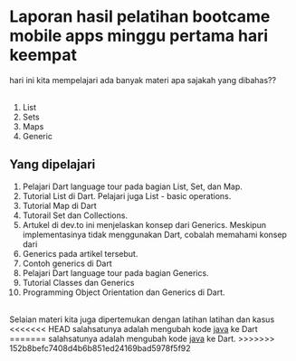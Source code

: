 <h1>Laporan hasil pelatihan bootcame mobile apps minggu pertama hari keempat</h1>
hari ini kita mempelajari ada banyak materi apa sajakah yang dibahas??</br></br>

<ol>
    <li>List</li>
    <li>Sets</li>
    <li>Maps</li>
    <li>Generic</li>
</ol>

<h2>Yang dipelajari</h2>
<ol>
<li>Pelajari Dart language tour pada bagian List, Set, dan Map.</li>
<li>Tutorial List di Dart. Pelajari juga List - basic operations.</li>
<li>Tutorial Map di Dart</li>
<li>Tutorail Set dan Collections.</li>
<li>Artukel di dev.to ini menjelaskan konsep dari Generics. Meskipun implementasinya tidak menggunakan Dart, cobalah memahami konsep dari <li>Generics pada artikel tersebut.</li>
<li>Contoh generics di Dart</li>
<li>Pelajari Dart language tour pada bagian Generics.</li>
<li>Tutorial Classes dan Generics</li>
<li>Programming Object Orientation dan Generics di Dart.</li>
</ol>
</br>
Selaian materi kita juga dipertemukan dengan latihan latihan dan kasus </br>
<<<<<<< HEAD
salahsatunya adalah mengubah kode <a href="http://www.java2s.com/Tutorial/Java/0200__Generics/WhatAreGenericsASimpleGenericsExample.htm">java</a> ke Dart 
=======
salahsatunya adalah mengubah kode <a href="http://www.java2s.com/Tutorial/Java/0200__Generics/WhatAreGenericsASimpleGenericsExample.htm">java</a> ke Dart.
>>>>>>> 152b8befc7408d4b6b851ed24169bad5978f5f92
